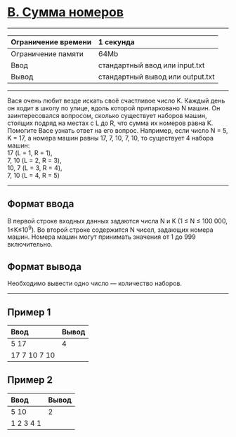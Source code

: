 # [B. Сумма номеров](https://contest.yandex.ru/contest/27794/problems/B/)

---
| Ограничение времени | 1 секунда |
| :--- | :--- |
| Ограничение памяти | 64Mb |
| Ввод | стандартный ввод или input.txt |
| Вывод | стандартный вывод или output.txt |
---
Вася очень любит везде искать своё счастливое число K. Каждый день он ходит в школу по улице, вдоль которой припарковано N машин. Он заинтересовался вопросом, сколько существует наборов машин, стоящих подряд на местах с L до R, что сумма их номеров равна K. Помогите Васе узнать ответ на его вопрос.
Например, если число N = 5, K = 17, а номера машин равны 17, 7, 10, 7, 10, то существует 4 набора машин:  
17 (L = 1, R = 1),  
7, 10 (L = 2, R = 3),  
10, 7 (L = 3, R = 4),  
7, 10 (L = 4, R = 5)

---
## Формат ввода
В первой строке входных данных задаются числа N и K (1 ≤ N ≤ 100 000, 1≤K≤10<sup>9</sup>). Во второй строке содержится N чисел, задающих номера машин. Номера машин могут принимать значения от 1 до 999 включительно.

## Формат вывода
Необходимо вывести одно число — количество наборов.

---
## Пример 1

| Ввод | Вывод |
| :--- | :--- |
| 5 17 | 4 |
| 17 7 10 7 10 |  |

## Пример 2

| Ввод | Вывод |
| :--- | :--- |
| 5 10 | 2 |
|1 2 3 4 1  |  |
